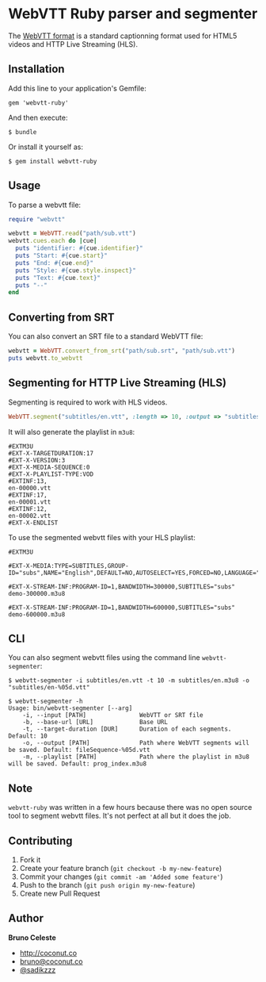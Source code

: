 # WebVTT Ruby parser and segmenter

The [WebVTT format](http://dev.w3.org/html5/webvtt/) is a standard captionning format used for HTML5 videos and HTTP Live Streaming (HLS).

## Installation

Add this line to your application's Gemfile:

    gem 'webvtt-ruby'

And then execute:

    $ bundle

Or install it yourself as:

    $ gem install webvtt-ruby

## Usage

To parse a webvtt file:

```ruby
require "webvtt"

webvtt = WebVTT.read("path/sub.vtt")
webvtt.cues.each do |cue|
  puts "identifier: #{cue.identifier}"
  puts "Start: #{cue.start}"
  puts "End: #{cue.end}"
  puts "Style: #{cue.style.inspect}"
  puts "Text: #{cue.text}"
  puts "--"
end
```

## Converting from SRT

You can also convert an SRT file to a standard WebVTT file:

```ruby
webvtt = WebVTT.convert_from_srt("path/sub.srt", "path/sub.vtt")
puts webvtt.to_webvtt
```

## Segmenting for HTTP Live Streaming (HLS)

Segmenting is required to work with HLS videos.

```ruby
WebVTT.segment("subtitles/en.vtt", :length => 10, :output => "subtitles/en-%05d.vtt", :playlist => "subtitles/en.m3u8")
```

It will also generate the playlist in `m3u8`:

```
#EXTM3U
#EXT-X-TARGETDURATION:17
#EXT-X-VERSION:3
#EXT-X-MEDIA-SEQUENCE:0
#EXT-X-PLAYLIST-TYPE:VOD
#EXTINF:13,
en-00000.vtt
#EXTINF:17,
en-00001.vtt
#EXTINF:12,
en-00002.vtt
#EXT-X-ENDLIST
```

To use the segmented webvtt files with your HLS playlist:

```
#EXTM3U

#EXT-X-MEDIA:TYPE=SUBTITLES,GROUP-ID="subs",NAME="English",DEFAULT=NO,AUTOSELECT=YES,FORCED=NO,LANGUAGE="en",URI="subtitles/en.m3u8"

#EXT-X-STREAM-INF:PROGRAM-ID=1,BANDWIDTH=300000,SUBTITLES="subs"
demo-300000.m3u8

#EXT-X-STREAM-INF:PROGRAM-ID=1,BANDWIDTH=600000,SUBTITLES="subs"
demo-600000.m3u8
```

## CLI

You can also segment webvtt files using the command line `webvtt-segmenter`:

```
$ webvtt-segmenter -i subtitles/en.vtt -t 10 -m subtitles/en.m3u8 -o "subtitles/en-%05d.vtt"
```

```
$ webvtt-segmenter -h
Usage: bin/webvtt-segmenter [--arg]
    -i, --input [PATH]               WebVTT or SRT file
    -b, --base-url [URL]             Base URL
    -t, --target-duration [DUR]      Duration of each segments. Default: 10
    -o, --output [PATH]              Path where WebVTT segments will be saved. Default: fileSequence-%05d.vtt
    -m, --playlist [PATH]            Path where the playlist in m3u8 will be saved. Default: prog_index.m3u8
```

## Note

`webvtt-ruby` was written in a few hours because there was no open source tool to segment webvtt files. It's not perfect at all but it does the job.

## Contributing

1. Fork it
2. Create your feature branch (`git checkout -b my-new-feature`)
3. Commit your changes (`git commit -am 'Added some feature'`)
4. Push to the branch (`git push origin my-new-feature`)
5. Create new Pull Request

## Author

**Bruno Celeste**

* http://coconut.co
* bruno@coconut.co
* [@sadikzzz](http://twitter.com/sadikzzz)
